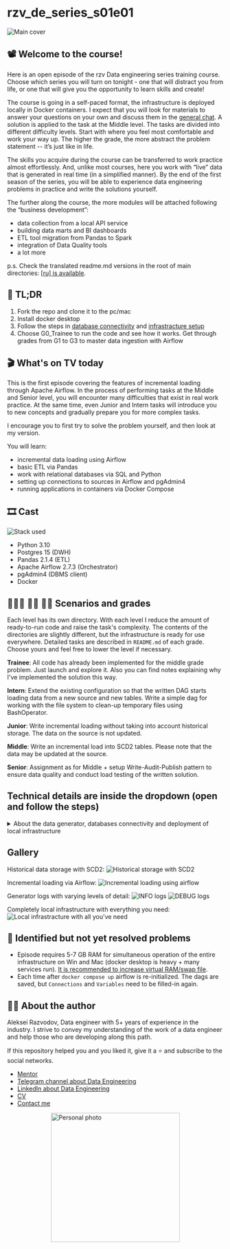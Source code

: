 # rzv_de_series_s01e01

![Main cover](./images/s01e01.jpg)

## 📽️ Welcome to the course!
Here is an open episode of the rzv Data engineering series training course. Choose which series you will turn on tonight - one that will distract you from life, or one that will give you the opportunity to learn skills and create!

The course is going in a self-paced format, the infrastructure is deployed locally in Docker containers. I expect that you will look for materials to answer your questions on your own and discuss them in the [general chat](https://t.me/rzv_de_series). A solution is applied to the task at the Middle level. The tasks are divided into different difficulty levels. Start with where you feel most comfortable and work your way up. The higher the grade, the more abstract the problem statement -- it’s just like in life.

The skills you acquire during the course can be transferred to work practice almost effortlessly. And, unlike most courses, here you work with “live” data that is generated in real time (in a simplified manner). By the end of the first season of the series, you will be able to experience data engineering problems in practice and write the solutions yourself.

The further along the course, the more modules will be attached following the “business development”:
* data collection from a local API service
* building data marts and BI dashboards
* ETL tool migration from Pandas to Spark
* integration of Data Quality tools
* a lot more

p.s. Check the translated readme.md versions in the root of main directories: [\[ru\] is available](README_ru.md).

## 🥱 TL;DR
1. Fork the repo and clone it to the pc/mac
2. Install docker desktop
3. Follow the steps in [database connectivity](#database-connectivity) and [infrastracture setup](#deploying-infrastructure-locally)
4. Choose G0_Trainee to run the code and see how it works. Get through grades from G1 to G3 to master data ingestion with Airflow

## 🎬 What's on TV today
This is the first episode covering the features of incremental loading through Apache Airflow. In the process of performing tasks at the Middle and Senior level, you will encounter many difficulties that exist in real work practice. At the same time, even Junior and Intern tasks will introduce you to new concepts and gradually prepare you for more complex tasks.

I encourage you to first try to solve the problem yourself, and then look at my version.

You will learn:
* incremental data loading using Airflow
* basic ETL via Pandas
* work with relational databases via SQL and Python
* setting up connections to sources in Airflow and pgAdmin4
* running applications in containers via Docker Compose

## 🎞️ Cast
![Stack used](./images/image-6.png)

* Python 3.10
* Postgres 15 (DWH)
* Pandas 2.1.4 (ETL)
* Apache Airflow 2.7.3 (Orchestrator)
* pgAdmin4 (DBMS client)
* Docker

## 👨🏻‍🦲 👦🏻 🧔🏻 Scenarios and grades
Each level has its own directory. With each level I reduce the amount of ready-to-run code and raise the task's complexity. The contents of the directories are slightly different, but the infrastructure is ready for use everywhere. Detailed tasks are described in ```README.md``` of each grade. Choose yours and feel free to lower the level if necessary.

**Trainee**: All code has already been implemented for the middle grade problem. Just launch and explore it. Also you can find notes explaining why I've implemented the solution this way.

**Intern**: Extend the existing configuration so that the written DAG starts loading data from a new source and new tables. Write a simple dag for working with the file system to clean-up temporary files using BashOperator.

**Junior**: Write incremental loading without taking into account historical storage. The data on the source is not updated.

**Middle**: Write an incremental load into SCD2 tables. Please note that the data may be updated at the source.

**Senior**: Assignment as for Middle + setup Write-Audit-Publish pattern to ensure data quality and conduct load testing of the written solution.


## Technical details are inside the dropdown (open and follow the steps)


<details>
<summary>About the data generator, databases connectivity and deployment of local infrastructure</summary>

### Data generator

Reproduces the work of backend databases of stores selling exotic fruits with a simplified data model.

You can view and change the current settings here: ```./deploy/env/shop-*.env``` and ```./docker/generator/config.json```. Don't forget to rebuild the generators while in ```./deploy``` directory: ```docker compose up -d --build shop-1 shop-2```.

<details>
<summary>Generator features</summary>
<br>

* Using the Faker package, generates rows for tables in the Postgres database
* Multiple source instances can be deployed (simulating shop's branches)
* Reproducibility of generating and updating data through seed: ```GENERATOR_SEED```
* Deleting data older than time X via ```DELETE_OLDER_THAN_SEC```
* Update random number of columns in rows with managed depth in the past: ```update_rows_per_tick, UPDATE_NOT_OLDER_THAN_SEC```
* Automatic stop after a specified time: ```STOP_GENERATOR_AFTER_SEC```
* Managed frequency of data insertion and modification (time between ticks): ```TICK_INTERVAL_SEC```
* Detailed logging of the DEBUG level and convenient INFO level in the container: ```docker logs shop-1 -f``` and in ```./generator_app_data/logs```
</details>


### Database connectivity
<a name="database-connectivity"></a>

The options are in ```./deploy/env/```.
In Airflow, it is recommended to use Admin - Connections to manage connections.

I suggest studying the data schema on the sources directly from ```pgAdmin4``` after starting the generators and setting up the connections; documentation for the project is not always available.


### Deploying infrastructure locally
<a name="deploying-infrastructure-locally"></a>

1. Fork the repository and clone it to your computer: ```git clone https://github.com/%Username%/rzv_de_series_s01e01.git``` .
2. Install Docker Desktop (I've tested on 4.26.1 (131620)). If you don't have a favorite IDE yet, install VS Code with the Python extension.
3. Open the repository in VS Code, go to the console ```Ctrl+` ``` and to the ```deploy``` directory in the selected grade ```cd ./%Grade%/deploy```
4. Spin-up the services ```docker compose up -d```. Airflow takes about a minute to load. In case if some functionality doesn't work, for example generator doesn't update data in Middle after Junior setup, rebuild images using  ```docker compose up -d --build shop-1 shop-2```.
5. Go to the UI service pages and log in
* Airflow: ```localhost:8080``` ; airflow/airflow
* pgAdmin4: ```localhost:80``` ; admin@admin.com/root
6. Copy to or edit the DAG in ```./%Grade%/airflow_data/dags```, the changes will be updated in a couple of seconds, F5 is not required. Install the needed packages and modules by adding them to ```./%Grade%/docker/airflow/requirements.txt``` followed by rebuilding the airflow container (connections and variables should be set up again, see the section below) ```docker compose up -d --build af-scheduler```.
7. Set up a connection in ```Airflow``` via Admin - Connections, add variables in Admin - Variables, if necessary.
Set up a connection in ```pgAdmin4``` via Servers - Register - Server.
8. Check that the generators are working by viewing the logs in ```./%Grade%/generator_app_data/logs``` or ```docker logs shop-1 -f```, and run the DAGs via unpause. The data will flow into ```pg-dwh``` and will be available in ```pgAdmin4```.

</details>

## Gallery
Historical data storage with SCD2:
![Historical storage with SCD2](./images/image.png)

Incremental loading via Airflow:
![Incremental loading using airflow](./images/image-1.png)

Generator logs with varying levels of detail:
![INFO logs](./images/image-3.png)
![DEBUG logs](./images/image-4.png)

Completely local infrastructure with everything you need:
![Local infrastracture with all you've need](./images/image-5.png)


## 🚧 Identified but not yet resolved problems
* Episode requires 5-7 GB RAM for simultaneous operation of the entire infrastructure on Win and Mac (docker desktop is heavy + many services run). [It is recommended to increase virtual RAM/swap file](https://www.windowscentral.com/how-change-virtual-memory-size-windows-10).
* Each time after ```docker compose up``` airflow is re-initialized. The dags are saved, but ```Connections``` and ```Variables``` need to be filled-in again.


## 👷🏻 About the author
Aleksei Razvodov, Data engineer with 5+ years of experience in the industry. I strive to convey my understanding of the work of a data engineer and help those who are developing along this path.

If this repository helped you and you liked it, give it a ⭐ and subscribe to the social networks.
* [Mentor](https://razvodov-mentorship-de.notion.site/About-me-and-mentorship_ru-06510bfd4bbd4dcba93c351df0ff4a0e)
* [Telegram channel about Data Engineering](https://t.me/rzv_de)
* [LinkedIn about Data Engineering](https://www.linkedin.com/in/razvodov-alexey/)
* [CV](https://docs.google.com/document/d/1tYi0s7yNsGl_Xts5CrHDegLvAtlHtz7jPSp074MfCyI/edit?usp=sharing)
* [Contact me](https://t.me/razvodov_de_mentor)

<img src="images/photo.jpg" alt="Personal photo" width="300" style="display: block; margin: auto"/>
